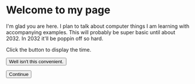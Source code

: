 # Welcome to my page

I'm glad you are here. I plan to talk about computer things I am learning with accompanying examples. This will probably be super basic until about 2032. In 2032 it'll be poppin off so hard.

<html>
<body>

<p>Click the button to display the time.</p>

<button onclick="getElementById('demo').innerHTML=Date()">Well isn't this convenient.</button>

<p id="demo"></p>

</body>
</html>

<button onclick="window.location.href='/_posts/2021-04-08-testrun.md'">Continue</button>

